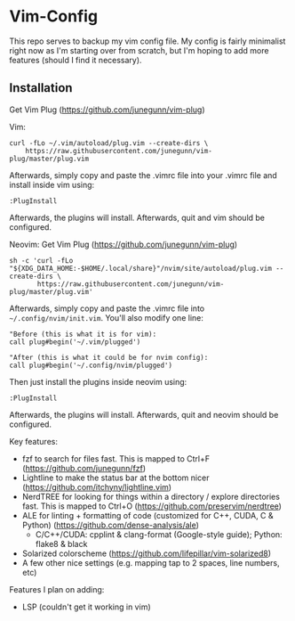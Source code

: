 # Vim-Config

This repo serves to backup my vim config file. My config is fairly minimalist right now as I'm starting over from scratch, but I'm hoping to add more features (should I find it necessary). 

## Installation
Get Vim Plug (https://github.com/junegunn/vim-plug)

Vim: 
```
curl -fLo ~/.vim/autoload/plug.vim --create-dirs \
    https://raw.githubusercontent.com/junegunn/vim-plug/master/plug.vim
```

Afterwards, simply copy and paste the .vimrc file into your .vimrc file and install inside vim using:
```
:PlugInstall
```
Afterwards, the plugins will install. Afterwards, quit and vim should be configured.

Neovim:
Get Vim Plug (https://github.com/junegunn/vim-plug)
```
sh -c 'curl -fLo "${XDG_DATA_HOME:-$HOME/.local/share}"/nvim/site/autoload/plug.vim --create-dirs \
       https://raw.githubusercontent.com/junegunn/vim-plug/master/plug.vim'
```
Afterwards, simply copy and paste the .vimrc file into `~/.config/nvim/init.vim`. You'll also modify one line:
```
"Before (this is what it is for vim):
call plug#begin('~/.vim/plugged')

"After (this is what it could be for nvim config):
call plug#begin('~/.config/nvim/plugged')
```

Then just install the plugins inside neovim using:
```
:PlugInstall
```
Afterwards, the plugins will install. Afterwards, quit and neovim should be configured.


Key features:
- fzf to search for files fast. This is mapped to Ctrl+F (https://github.com/junegunn/fzf)
- Lightline to make the status bar at the bottom nicer (https://github.com/itchyny/lightline.vim)
- NerdTREE for looking for things within a directory / explore directories fast. This is mapped to Ctrl+O (https://github.com/preservim/nerdtree)
- ALE for linting + formatting of code (customized for C++, CUDA, C & Python) (https://github.com/dense-analysis/ale)
   - C/C++/CUDA: cpplint & clang-format (Google-style guide); Python: flake8 & black
- Solarized colorscheme (https://github.com/lifepillar/vim-solarized8)
- A few other nice settings (e.g. mapping tap to 2 spaces, line numbers, etc)

Features I plan on adding:
- LSP (couldn't get it working in vim)
